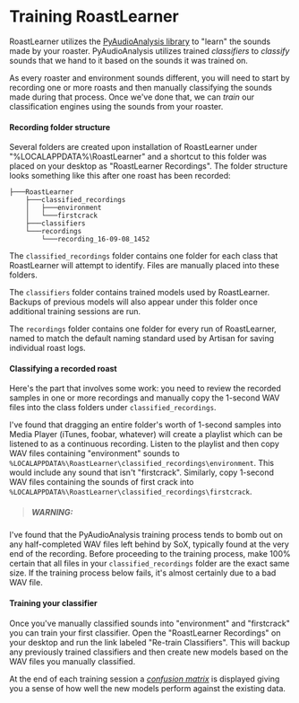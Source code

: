 # Training RoastLearner

RoastLearner utilizes the [PyAudioAnalysis library](https://github.com/tyiannak/pyAudioAnalysis) to "learn" the sounds made by your roaster.  PyAudioAnalysis utilizes trained *classifiers* to *classify* sounds that we hand to it based on the sounds it was trained on.

As every roaster and environment sounds different, you will need to start by recording one or more roasts and then manually classifying the sounds made during that process.  Once we've done that, we can *train* our classification engines using the sounds from your roaster.

#### Recording folder structure
Several folders are created upon installation of RoastLearner under "%LOCALAPPDATA%\RoastLearner" and a shortcut to this folder was placed on your desktop as "RoastLearner Recordings".  The folder structure looks something like this after one roast has been recorded:

    ├───RoastLearner
        ├───classified_recordings
        │   ├───environment
        │   └───firstcrack
        ├───classifiers
        └───recordings
            └───recording_16-09-08_1452

The `classified_recordings` folder contains one folder for each class that RoastLearner will attempt to identify.  Files are manually placed into these folders.

The `classifiers` folder contains trained models used by RoastLearner.  Backups of previous models will also appear under this folder once additional training sessions are run.

The `recordings` folder contains one folder for every run of RoastLearner, named to match the default naming standard used by Artisan for saving individual roast logs.

#### Classifying a recorded roast
Here's the part that involves some work: you need to review the recorded samples in one or more recordings and manually copy the 1-second WAV files into the class folders under `classified_recordings`.

I've found that dragging an entire folder's worth of 1-second samples into Media Player (iTunes, foobar, whatever) will create a playlist which can be listened to as a continuous recording.  Listen to the playlist and then copy WAV files containing "environment" sounds to `%LOCALAPPDATA%\RoastLearner\classified_recordings\environment`.  This would include any sound that isn't "firstcrack".  Similarly, copy 1-second WAV files containing the sounds of first crack into `%LOCALAPPDATA%\RoastLearner\classified_recordings\firstcrack`.

>##### WARNING:
I've found that the PyAudioAnalysis training process tends to bomb out on any half-completed WAV files left behind by SoX, typically found at the very end of the recording.  Before proceeding to the training process, make 100% certain that all files in your `classified_recordings` folder are the exact same size.  If the training process below fails, it's almost certainly due to a bad WAV file.

#### Training your classifier
Once you've manually classified sounds into "environment" and "firstcrack" you can train your first classifier.  Open the "RoastLearner Recordings" on your desktop and run the link labeled "Re-train Classifiers".  This will backup any previously trained classifiers and then create new models based on the WAV files you manually classified.

At the end of each training session a *[confusion matrix](https://en.wikipedia.org/wiki/Confusion_matrix)* is displayed giving you a sense of how well the new models perform against the existing data.
